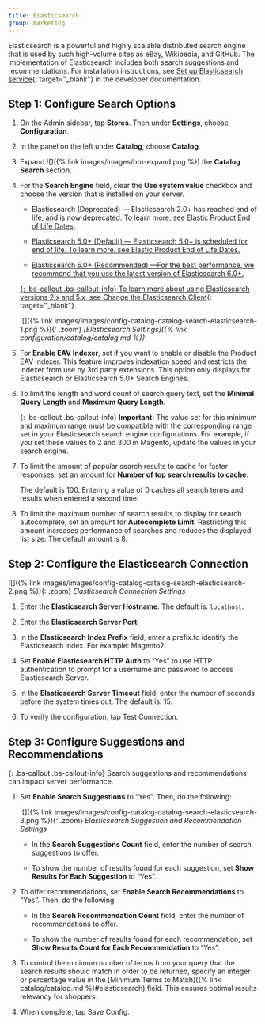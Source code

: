 ```yaml
---
title: Elasticsearch
group: marketing
---
```


Elasticsearch is a powerful and highly scalable distributed search engine that is used by such high-volume sites as eBay, Wikipedia, and GitHub. The implementation of Elasticsearch includes both search suggestions and recommendations. For installation instructions, see [Set up Elasticsearch service][1]{: target="_blank"} in the developer documentation.

## Step 1: Configure Search Options

1. On the Admin sidebar, tap **Stores**. Then under **Settings**, choose **Configuration**.

1. In the panel on the left under **Catalog**, choose **Catalog**.

1. Expand ![]({% link images/images/btn-expand.png %}) the **Catalog Search** section.

1. For the **Search Engine** field, clear the **Use system value** checkbox and choose the version that is installed on your server.

   * Elasticsearch (Deprecated) &mdash; Elasticsearch 2.0+ has reached end of life, and is now deprecated. To learn more, see <a href="https://www.elastic.co/support/eol" target="_blank">Elastic Product End of Life Dates.

   * Elasticsearch 5.0+ (Default) &mdash; Elasticsearch 5.0+ is scheduled for end of life. To learn more, see <a href="https://www.elastic.co/support/eol" target="_blank">Elastic Product End of Life Dates.

   * Elasticsearch 6.0+ (Recommended) &mdash;For the best performance, we recommend that you use the latest version of Elasticsearch 6.0+.

   {: .bs-callout .bs-callout-info}
   To learn more about using Elasticsearch versions 2.x and 5.x, see [Change the Elasticsearch Client][2]{: target="_blank"}.

   ![]({% link images/images/config-catalog-catalog-search-elasticsearch-1.png %}){: .zoom}
   *[Elasticsearch Settings]({% link configuration/catalog/catalog.md %})*

1. For **Enable EAV Indexer**, set if you want to enable or disable the Product EAV indexer. This feature improves indexation speed and restricts the indexer from use by 3rd party extensions. This option only displays for Elasticsearch or Elasticsearch 5.0+ Search Engines.

1. To limit the length and word count of search query text, set the **Minimal Query Length** and **Maximum Query Length**.

   {: .bs-callout .bs-callout-info}
   **Important:** The value set for this minimum and maximum range must be compatible with the corresponding range set in your Elasticsearch search engine configurations. For example, if you set these values to 2 and 300 in Magento, update the values in your search engine.

1. To limit the amount of popular search results to cache for faster responses, set an amount for **Number of top search results to cache**.

   The default is 100. Entering a value of 0 caches all search terms and results when entered a second time.

1. To limit the maximum number of search results to display for search autocomplete, set an amount for **Autocomplete Limit**. Restricting this amount increases performance of searches and reduces the displayed list size. The default amount is 8.

## Step 2: Configure the Elasticsearch Connection

![]({% link images/images/config-catalog-catalog-search-elasticsearch-2.png %}){: .zoom}
*Elasticsearch Connection Settings*

1. Enter the **Elasticsearch Server Hostname**. The default is: `localhost`.

1. Enter the **Elasticsearch Server Port**.

1. In the **Elasticsearch Index Prefix** field, enter a prefix.to identify the Elasticsearch index. For example: Magento2.

1. Set **Enable Elasticsearch HTTP Auth** to “Yes” to use HTTP authentication to prompt for a username and password to access Elasticsearch Server.

1. In the **Elasticsearch Server Timeout** field, enter the number of seconds before the system times out. The default is: 15.

1. To verify the configuration, tap <span class="btn">Test Connection</span>.

## Step 3: Configure Suggestions and Recommendations

{: .bs-callout .bs-callout-info}
Search suggestions and recommendations can impact server performance.

1. Set **Enable Search Suggestions** to “Yes”. Then, do the following:

   ![]({% link images/images/config-catalog-catalog-search-elasticsearch-3.png %}){: .zoom}
   *Elasticsearch Suggestion and Recommendation Settings*

   * In the **Search Suggestions Count** field, enter the number of search suggestions to offer.

   * To show the number of results found for each suggestion, set **Show Results for Each Suggestion** to “Yes”.

1. To offer recommendations, set **Enable Search Recommendations** to “Yes”. Then, do the following:

   * In the **Search Recommendation Count** field, enter the number of recommendations to offer.

   * To show the number of results found for each recommendation, set **Show Results Count for Each Recommendation** to “Yes”.

1. To control the minimum number of terms from your query that the search results should match in order to be returned, specify an integer or percentage value in the [Minimum Terms to Match]({% link catalog/catalog.md %}#elasticsearch) field. This ensures optimal results relevancy for shoppers.

1. When complete, tap <span class="btn">Save Config</span>.

[1]: http://devdocs.magento.com/guides/v2.3/config-guide/elasticsearch/es-overview.html
[2]: https://devdocs.magento.com/guides/v2.3/config-guide/elasticsearch/es-downgrade.html
